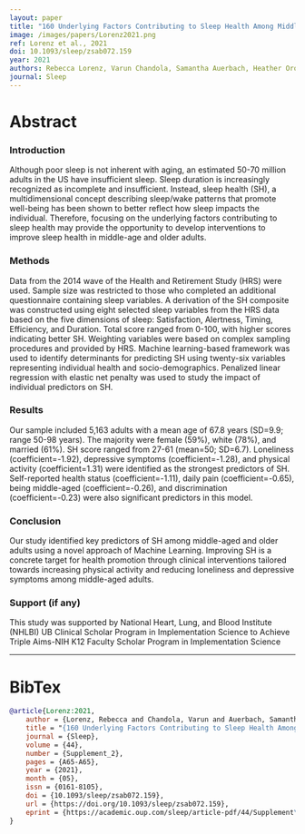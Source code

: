 ```yaml
---
layout: paper
title: "160 Underlying Factors Contributing to Sleep Health Among Middle-aged and Older Adults"
image: /images/papers/Lorenz2021.png
ref: Lorenz et al., 2021
doi: 10.1093/sleep/zsab072.159 
year: 2021
authors: Rebecca Lorenz, Varun Chandola, Samantha Auerbach, Heather Orom, Chin-Shang Li and Yu-Ping Chang 
journal: Sleep 
---
```


# Abstract

### Introduction
Although poor sleep is not inherent with aging, an estimated 50-70 million adults in the US have insufficient sleep. Sleep duration is increasingly recognized as incomplete and insufficient. Instead, sleep health (SH), a multidimensional concept describing sleep/wake patterns that promote well-being has been shown to better reflect how sleep impacts the individual. Therefore, focusing on the underlying factors contributing to sleep health may provide the opportunity to develop interventions to improve sleep health in middle-age and older adults.
### Methods
Data from the 2014 wave of the Health and Retirement Study (HRS) were used. Sample size was restricted to those who completed an additional questionnaire containing sleep variables. A derivation of the SH composite was constructed using eight selected sleep variables from the HRS data based on the five dimensions of sleep: Satisfaction, Alertness, Timing, Efficiency, and Duration. Total score ranged from 0-100, with higher scores indicating better SH. Weighting variables were based on complex sampling procedures and provided by HRS. Machine learning-based framework was used to identify determinants for predicting SH using twenty-six variables representing individual health and socio-demographics. Penalized linear regression with elastic net penalty was used to study the impact of individual predictors on SH.
### Results
Our sample included 5,163 adults with a mean age of 67.8 years (SD=9.9; range 50-98 years). The majority were female (59%), white (78%), and married (61%). SH score ranged from 27-61 (mean=50; SD=6.7). Loneliness (coefficient=-1.92), depressive symptoms (coefficient=-1.28), and physical activity (coefficient=1.31) were identified as the strongest predictors of SH. Self-reported health status (coefficient=-1.11), daily pain (coefficient=-0.65), being middle-aged (coefficient=-0.26), and discrimination (coefficient=-0.23) were also significant predictors in this model.
### Conclusion
Our study identified key predictors of SH among middle-aged and older adults using a novel approach of Machine Learning. Improving SH is a concrete target for health promotion through clinical interventions tailored towards increasing physical activity and reducing loneliness and depressive symptoms among middle-aged adults.
### Support (if any)
This study was supported by National Heart, Lung, and Blood Institute (NHLBI) UB Clinical Scholar Program in Implementation Science to Achieve Triple Aims-NIH K12 Faculty Scholar Program in Implementation Science

---

# BibTex

```bibtex
@article{Lorenz:2021,
    author = {Lorenz, Rebecca and Chandola, Varun and Auerbach, Samantha and Orom, Heather and Li, Chin-Shang and Chang, Yu-Ping},
    title = "{160 Underlying Factors Contributing to Sleep Health Among Middle-aged and Older Adults}",
    journal = {Sleep},
    volume = {44},
    number = {Supplement_2},
    pages = {A65-A65},
    year = {2021},
    month = {05},
    issn = {0161-8105},
    doi = {10.1093/sleep/zsab072.159},
    url = {https://doi.org/10.1093/sleep/zsab072.159},
    eprint = {https://academic.oup.com/sleep/article-pdf/44/Supplement\_2/A65/37655478/zsab072.159.pdf},
}
```
